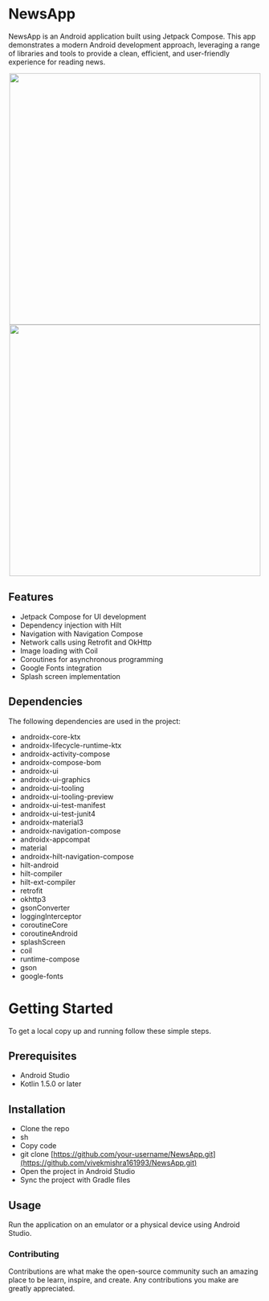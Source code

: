 # NewsApp

NewsApp is an Android application built using Jetpack Compose. This app demonstrates a modern Android development approach, leveraging a range of libraries and tools to provide a clean, efficient, and user-friendly experience for reading news.
<p align="center">
  <img src="https://github.com/user-attachments/assets/29c72f90-fd3d-46e3-9cbf-749f81cbc4ed" width="500">
  <img src="https://github.com/user-attachments/assets/e9b5a780-bbdd-4b1e-96f3-294ca8ff2f6d" width="500">
</p>

## Features
- Jetpack Compose for UI development
- Dependency injection with Hilt
- Navigation with Navigation Compose
- Network calls using Retrofit and OkHttp
- Image loading with Coil
- Coroutines for asynchronous programming
- Google Fonts integration
- Splash screen implementation
  
## Dependencies
The following dependencies are used in the project:

- androidx-core-ktx
- androidx-lifecycle-runtime-ktx
- androidx-activity-compose
- androidx-compose-bom
- androidx-ui
- androidx-ui-graphics
- androidx-ui-tooling
- androidx-ui-tooling-preview
- androidx-ui-test-manifest
- androidx-ui-test-junit4
- androidx-material3
- androidx-navigation-compose
- androidx-appcompat
- material
- androidx-hilt-navigation-compose
- hilt-android
- hilt-compiler
- hilt-ext-compiler
- retrofit
- okhttp3
- gsonConverter
- loggingInterceptor
- coroutineCore
- coroutineAndroid
- splashScreen
- coil
- runtime-compose
- gson
- google-fonts



# Getting Started
To get a local copy up and running follow these simple steps.

## Prerequisites
- Android Studio
- Kotlin 1.5.0 or later
  
## Installation
- Clone the repo
- sh
- Copy code
- git clone [https://github.com/your-username/NewsApp.git](https://github.com/vivekmishra161993/NewsApp.git)
- Open the project in Android Studio
- Sync the project with Gradle files
  
## Usage
Run the application on an emulator or a physical device using Android Studio.

### Contributing
Contributions are what make the open-source community such an amazing place to be learn, inspire, and create. Any contributions you make are greatly appreciated.
